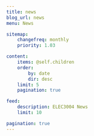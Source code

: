 ```yaml
---
title: news
blog_url: news
menu: News

sitemap:
    changefreq: monthly
    priority: 1.03

content:
    items: @self.children
    order:
        by: date
        dir: desc
    limit: 5
    pagination: true

feed:
    description: ELEC3004 News
    limit: 10

pagination: true
---
```

